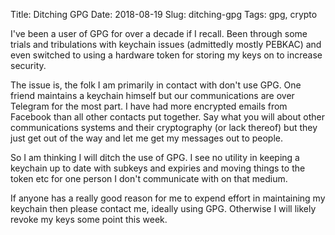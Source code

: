 Title: Ditching GPG
Date: 2018-08-19
Slug: ditching-gpg
Tags: gpg, crypto

I've been a user of GPG for over a decade if I recall. Been through some trials and tribulations with keychain issues (admittedly mostly PEBKAC) and even switched to using a hardware token for storing my keys on to increase security.

The issue is, the folk I am primarily in contact with don't use GPG. One friend maintains a keychain himself but our communications are over Telegram for the most part. I have had more encrypted emails from Facebook than all other contacts put together. Say what you will about other communications systems and their cryptography (or lack thereof) but they just get out of the way and let me get my messages out to people.

So I am thinking I will ditch the use of GPG. I see no utility in keeping a keychain up to date with subkeys and expiries and moving things to the token etc for one person I don't communicate with on that medium.

If anyone has a really good reason for me to expend effort in maintaining my keychain then please contact me, ideally using GPG. Otherwise I will likely revoke my keys some point this week.
